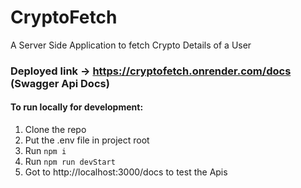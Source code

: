 # CryptoFetch
A Server Side Application to fetch Crypto Details of a User

### Deployed link -> https://cryptofetch.onrender.com/docs (Swagger Api Docs)

#### To run locally for development:
1. Clone the repo
2. Put the .env file in project root 
3. Run `npm i`
4. Run `npm run devStart`
5. Got to http://localhost:3000/docs to test the Apis

